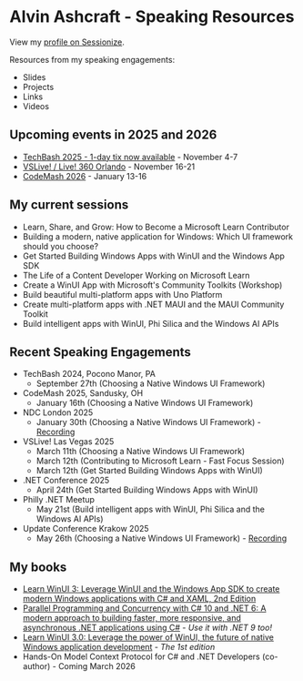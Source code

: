 # Alvin Ashcraft - Speaking Resources

View my [profile on Sessionize](https://sessionize.com/alvinashcraft/).

Resources from my speaking engagements:

- Slides
- Projects
- Links
- Videos

## Upcoming events in 2025 and 2026

- [TechBash 2025 - 1-day tix now available](https://techbash.com/) - November 4-7
- [VSLive! / Live! 360 Orlando](https://vslive.com/ecg/live360events/events/orlando-2025/vslive.aspx) - November 16-21
- [CodeMash 2026]([https://codemash.org/](https://events.codemash.org/2026CodeMashConference#/)) - January 13-16

## My current sessions

- Learn, Share, and Grow: How to Become a Microsoft Learn Contributor
- Building a modern, native application for Windows: Which UI framework should you choose?
- Get Started Building Windows Apps with WinUI and the Windows App SDK
- The Life of a Content Developer Working on Microsoft Learn
- Create a WinUI App with Microsoft's Community Toolkits (Workshop)
- Build beautiful multi-platform apps with Uno Platform
- Create multi-platform apps with .NET MAUI and the MAUI Community Toolkit
- Build intelligent apps with WinUI, Phi Silica and the Windows AI APIs

## Recent Speaking Engagements

- TechBash 2024, Pocono Manor, PA
  - September 27th (Choosing a Native Windows UI Framework)
- CodeMash 2025, Sandusky, OH
  - January 16th (Choosing a Native Windows UI Framework)
- NDC London 2025
  - January 30th (Choosing a Native Windows UI Framework) - [Recording](https://www.youtube.com/watch?v=tB32vhWq3iU)
- VSLive! Las Vegas 2025
  - March 11th (Choosing a Native Windows UI Framework)
  - March 12th (Contributing to Microsoft Learn - Fast Focus Session)
  - March 12th (Get Started Building Windows Apps with WinUI)
- .NET Conference 2025
  - April 24th (Get Started Building Windows Apps with WinUI)
- Philly .NET Meetup
  - May 21st (Build intelligent apps with WinUI, Phi Silica and the Windows AI APIs)
- Update Conference Krakow 2025
  - May 26th (Choosing a Native Windows UI Framework) - [Recording](https://www.youtube.com/watch?v=DH3xvO05lI0)

## My books

- [Learn WinUI 3: Leverage WinUI and the Windows App SDK to create modern Windows applications with C# and XAML, 2nd Edition](https://www.amazon.com/Learn-WinUI-Leverage-Windows-applications/dp/1805120069/)
- [Parallel Programming and Concurrency with C# 10 and .NET 6: A modern approach to building faster, more responsive, and asynchronous .NET applications using C#](https://www.amazon.com/Parallel-Programming-Concurrency-NET-asynchronous/dp/1803243678/) - *Use it with .NET 9 too!*
- [Learn WinUI 3.0: Leverage the power of WinUI, the future of native Windows application development](https://www.amazon.com/Learn-WinUI-3-0-application-development/dp/1800208669/) - *The 1st edition*
- Hands-On Model Context Protocol for C# and .NET Developers (co-author) - Coming March 2026
